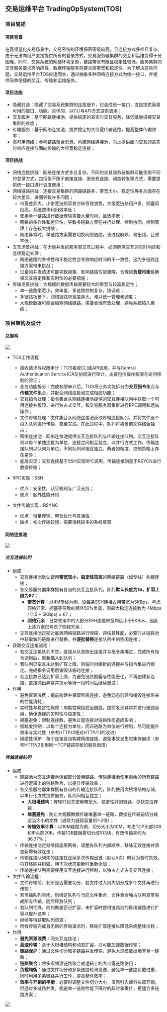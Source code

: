## 交易运维平台 TradingOpSystem(TOS)

### 项目简述

#### 项目背景

在高频量化交易场景中，交易系统的环境保密等级较高，且连接方式多样且复杂。由于无法向用户直接提供所有的登录方式，交易服务器集群的交互和运维变得十分困难。同时，交易系统的网络环境复杂，链路带宽有限且稳定性较低。服务集群的交互服务要求高响应性，数据传输服务则要求高带宽和稳定性。为了解决这些问题，交易运维平台TOS应运而生，通过抽象多种网络连接方式为统一接口，并提供简单便捷的交互、传输和运维服务。



#### 项目功能

- 隐藏封装：隐藏了交易系统集群的连接细节，封装成统一接口，直接提供简易可用的接口、功能。具体的，以CLI与API方式提供调用；
- 交互服务：基于网络连接池，提供稳定的高实时交互服务，降低批量操控交易集群的难度；
- 传输服务：基于网络连接池，提供稳定的大带宽传输链路，提高整体传输效率；
- 高可用网络：参考链路聚合思想，构建网络连接池，向上提供面向交互的高实时响应连接与面向传输的大带宽稳定连接；



#### 项目挑战

- 网络连接挑战：网络连接方式多且复杂，不同的交易服务器集群可能使用不同的登录方式，包括但不限于直接连接、堡垒机连接、动态转发等方式，需要提供统一接口进行调度使用；
- 网络链路挑战：连接交易集群的网路链路多，带宽大小、稳定性等各方面存在较大差异，进而导致许多问题；
  - 带宽差异大，小带宽链路容易空转导致浪费，大带宽链路用户多，拥塞风险高，系统整体利用效率低；
  - 使用单一链路进行数据传输需要大量时间，且效率低；
  - 网络的多样性和差异性，导致多链路方案在并行处理、控制协同、控制管理上存在较大挑战；
  - 网络异常时，单链路方案需要切换网络链路，该过程麻烦、易出错，且效率低；
- 交互场景挑战：在大量并发的服务器交互过程中，必须确保交互的实时响应和连续稳定处理；
  - 网络链路的多样性和不稳定性会导致响应时间的不一致性，这为多链路连接方案带来挑战；
  - 过量的并发请求可能导致拥塞、影响链路性能骤降，合理的**负载均衡**是确保交互稳定性和实时性的必要措施；
- 传输场景挑战：大规模的数据传输需要较大的带宽与较高稳定性；
  - 单一链路带宽小，效率低，多链路控制复杂，协调难；
  - 多链路场景下，网络链路带宽差异大，难以统一管理和调度；
  - 大规模数据可能会阻塞网络链路，需要合理有效处理，避免系统陷入瘫痪；



### 项目架构及设计

#### 总架构

![](https://github.com/YMEN6/ProjectShowcase/blob/main/picture/tos1.png?raw=true)

- TOS工作流程
  - 接收请求与权限审计：TOS接收CLI或API调用，并与Central Authentication Service(CAS)协同进行审计，主要包括操作权限与访问控制的验证；
  - 业务功能拆分：完成权限审计后，TOS将业务功能拆分为**交互指令**集合与**传输文件**集合，并配合网络连接池完成相应功能；
  - 交互指令处理：指令集合从网络连接池提供的交互连接队列中获取一个可用连接并板顶，进行独占式交互，和交易服务器集群进行RPC调用和远端操作；
  - 文件传输处理：文件集合从网络连接池获取传输连接队列，并将文件逐个投入队列进行传输，直至完成。在此过程中，队列将被当前文件结合独占；
  - 网络连接池：网络连接池提供交互连接队列与传输连接队列。交互连接队列以每个单独连接为单位，连接之间相互独立，以并行方式工作。传输连接队列以队列为单位，不同队列间相互独立。两者的粒度、控制策略上存在差异；
  - 底层实现：交互连接基于SSH实现RPC调用，传输连接则基于RSYCN进行数据传输；

- RPC实现：SSH
  - 优点：安全性、认证机制与广泛支持；
  - 缺点：额外性能开销
- 文件传输实现：RSYNC
  - 优点：增量传输、带宽优化与灵活性
  - 缺点：初次传输较慢，需要消耗较多的系统资源



#### 网络连接池

![](https://github.com/YMEN6/ProjectShowcase/blob/main/picture/tos2.png?raw=true)

##### 交互连接队列

- 组成
  - 交互连接池默认使用**带宽较小、稳定性较高**的网络链路（如专线）构建连接；
  - 各交易服务器集群拥有各自的交互连接队列，队列**默认长度为16，扩容上限为67**；
    - **带宽计算**：以4M专线为例，设每条SSH连接占用带宽为5KBps，考虑网络异常、拥塞等导致的额外50%负载，则最大稳定连接数为 4Mbps / (1.5 * 5KBps) ≈ 67；
    - **网络冗余**：日常使用中的大部分SSH连接带宽均远小于5KBps，因此上述方案已考虑了网络冗余；
  - 交互连接池定期对底层网络链路进行嗅探，评估其性能，必要时从链路池中获取新的链路进行替换，并**逐批替换**连接队列中的空闲连接；
- 获取交互连接流程：
  - 若交互连接队列不空，直接从队首取出连接并与指令集绑定，完成所有指令调用后，重新插入到队列；
  - 若队列已空且未达到扩容上限，则临时创建新的连接并与指令集进行绑定。完成指令调用后销毁该临时连接；
  - 若连接数已达到扩容上限，为避免链路拥塞与性能恶化，不再创建新连接，直接抛出异常并提示等待一段时间后继续重试；
- 作用
  - 避免资源浪费：提前构建并保留所需连接，避免动态创建和销毁连接带来的性能消耗；
  - 实时性与稳定性保障：周期性嗅探底层链路，提前发现异常并进行链路替换，确保连接的实时性与稳定性；
  - 拥塞避免：限制连接数，避免过量连接对链路性能造成影响；
  - 细粒度控制：以每个连接为单位，而非链路为单位进行控制，尽可能提升效率与实时性（参考HTTP/2相对HTTP/1.1的改进）
  - 隔绝性保护：每个连接各自构建网络链接，避免事故发生时集体崩溃（参考HTTP/2复用同一TCP链路导致的服务崩溃）

##### 传输连接队列

- 组成
  - 链路池为交互连接池保留部分备用链路。传输连接池使用剩余的所有链路进行逻辑上的链路聚合，以提升传输效率；
  - 各交易服务器集群拥有各自的传输连接队列，队列使用大根堆结构存储，以串行化方式提供服务，队列间相互独立；
    - **大根堆结构**：传输时优先使用带宽大、稳定性好的链路，尽快完成传输；
    - **堵塞避免**：防止大规模数据传输堵塞单一链路，数据在传输前切分成适当大小的文件（通常为链路容量的1-2倍）；
    - **传输效率计算**：以10M链路为例，切分大小为10M，考虑TCP头部20B和IP头部20B，传输1GB数据需切分成103块，有效传输率约为96.77%；
  - 传输连接池定期嗅探底层网络，调整各队列内部顺序，移除无效连接并添加新增有效连接；
  - 传输连接队列中的连接在连续多次传输出错（默认5次）时认为暂时失效，将其移除并销毁，待下次状态更新时重新添加；
  - 传输连接队列需要使用交互连接进行控制，以独占方式占有交互连接；
- 文件传输流程：
  - 文件传输前，判断是否需要切分，若文件过大则先切分成多个文件再进行传输；
  - 若传输队列空闲，则绑定队列与当前文件集合，文件集合独占队列直至完成所有传输，随后释放队列；
  - 若队列忙碌，则判断是否已扩容，未扩容时使用链路池的备用链路进行扩容以提升速率；
  - 继续等待获取队列资源；
  - 所有传输完成且无新的传输请求时，移除扩容连接以降低系统整体消耗；
- 作用
  - **避免资源浪费**：同交互连接池；
  - **高速传输**：基于大根堆结构和动态扩容，尽可能加速数据传输；
  - **链路保护**：通过文件切分和多链路并发传输，避免大规模数据堵塞单一链路；
  - **链路聚合**：将多条物理链路聚合成逻辑上的大带宽链路使用；
  - **负载均衡**：通过文件切分和多条链路轮询发送，避免单一链路负载过重，同时利用多条链路并行工作，提高整体效率；
  - **效率与开销的平衡**：必要时调整文件切分大小，虽然引入额外头部开销，但通过多链路并发，规避单一链路性能下降时的超时和重传，更适合多链路方案；



![](https://github.com/YMEN6/ProjectShowcase/blob/main/picture/tos3.png?raw=true)


